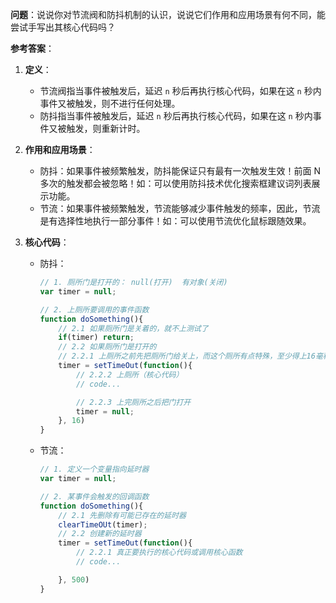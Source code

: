 **问题**：说说你对节流阀和防抖机制的认识，说说它们作用和应用场景有何不同，能尝试手写出其核心代码吗？

**参考答案**：

1. **定义**：
   - 节流阀指当事件被触发后，延迟 `n` 秒后再执行核心代码，如果在这 `n` 秒内事件又被触发，则不进行任何处理。
   - 防抖指当事件被触发后，延迟 `n` 秒后再执行核心代码，如果在这 `n` 秒内事件又被触发，则重新计时。

2. **作用和应用场景**：
   - 防抖：如果事件被频繁触发，防抖能保证只有最有一次触发生效！前面 N 多次的触发都会被忽略！如：可以使用防抖技术优化搜索框建议词列表展示功能。
   - 节流：如果事件被频繁触发，节流能够减少事件触发的频率，因此，节流是有选择性地执行一部分事件！如：可以使用节流优化鼠标跟随效果。

3. **核心代码**：

   - 防抖：

     ```js
     // 1. 厕所门是打开的： null(打开)  有对象(关闭)
     var timer = null;
     
     // 2. 上厕所要调用的事件函数
     function doSomething(){
         // 2.1 如果厕所门是关着的，就不上测试了
         if(timer) return;
         // 2.2 如果厕所门是打开的
         // 2.2.1 上厕所之前先把厕所门给关上，而这个厕所有点特殊，至少得上16毫秒以上
         timer = setTimeOut(function(){
             // 2.2.2 上厕所（核心代码）
             // code...
     
             // 2.2.3 上完厕所之后把门打开
             timer = null;
         }, 16)
     }
     ```

   - 节流：

     ```js
     // 1. 定义一个变量指向延时器
     var timer = null;
     
     // 2. 某事件会触发的回调函数
     function doSomething(){
         // 2.1 先删除有可能已存在的延时器
         clearTimeOUt(timer);
         // 2.2 创建新的延时器
         timer = setTimeOut(function(){
             // 2.2.1 真正要执行的核心代码或调用核心函数
             // code...
     
         }, 500)
     }
     ```

     

